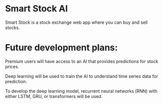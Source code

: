 # Smart Stock AI

Smart Stock is a stock exchange web app where you can buy and sell stocks.

# Future development plans:
Premium users will have access to an AI that provides predictions for stock prices.

Deep learning will be used to train the AI to understand time series data for prediction.

To develop the deep learning model, recurrent neural networks (RNN) with either LSTM, GRU, or transformers will be used.
